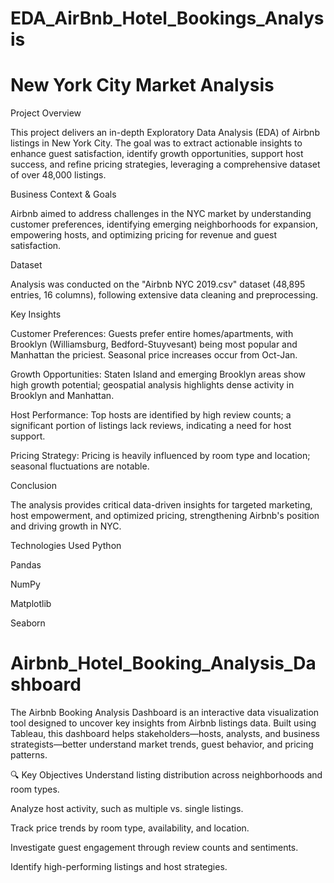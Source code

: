 # EDA_AirBnb_Hotel_Bookings_Analysis
# New York City Market Analysis
Project Overview

This project delivers an in-depth Exploratory Data Analysis (EDA) of Airbnb listings in New York City. The goal was to extract actionable insights to enhance guest satisfaction, identify growth opportunities, support host success, and refine pricing strategies, leveraging a comprehensive dataset of over 48,000 listings.

Business Context & Goals

Airbnb aimed to address challenges in the NYC market by understanding customer preferences, identifying emerging neighborhoods for expansion, empowering hosts, and optimizing pricing for revenue and guest satisfaction.

Dataset

Analysis was conducted on the "Airbnb NYC 2019.csv" dataset (48,895 entries, 16 columns), following extensive data cleaning and preprocessing.

Key Insights

Customer Preferences: Guests prefer entire homes/apartments, with Brooklyn (Williamsburg, Bedford-Stuyvesant) being most popular and Manhattan the priciest. Seasonal price increases occur from Oct-Jan.

Growth Opportunities: Staten Island and emerging Brooklyn areas show high growth potential; geospatial analysis highlights dense activity in Brooklyn and Manhattan.

Host Performance: Top hosts are identified by high review counts; a significant portion of listings lack reviews, indicating a need for host support.

Pricing Strategy: Pricing is heavily influenced by room type and location; seasonal fluctuations are notable.

Conclusion

The analysis provides critical data-driven insights for targeted marketing, host empowerment, and optimized pricing, strengthening Airbnb's position and driving growth in NYC.

Technologies Used
Python

Pandas

NumPy

Matplotlib

Seaborn

# Airbnb_Hotel_Booking_Analysis_Dashboard
The Airbnb Booking Analysis Dashboard is an interactive data visualization tool designed to uncover key insights from Airbnb listings data. Built using Tableau, this dashboard helps stakeholders—hosts, analysts, and business strategists—better understand market trends, guest behavior, and pricing patterns.

🔍 Key Objectives Understand listing distribution across neighborhoods and room types.

Analyze host activity, such as multiple vs. single listings.

Track price trends by room type, availability, and location.

Investigate guest engagement through review counts and sentiments.

Identify high-performing listings and host strategies.
